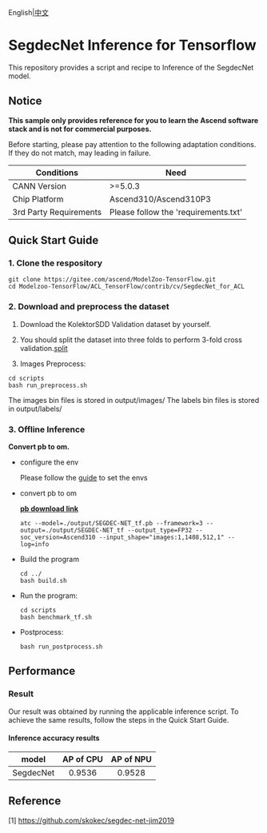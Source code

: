 English|[中文](README.md)

# SegdecNet Inference for Tensorflow 

This repository provides a script and recipe to Inference of the SegdecNet model.

## Notice
**This sample only provides reference for you to learn the Ascend software stack and is not for commercial purposes.**

Before starting, please pay attention to the following adaptation conditions. If they do not match, may leading in failure.

| Conditions | Need |
| --- | --- |
| CANN Version | >=5.0.3 |
| Chip Platform| Ascend310/Ascend310P3 |
| 3rd Party Requirements| Please follow the 'requirements.txt' |

## Quick Start Guide

### 1. Clone the respository

```shell
git clone https://gitee.com/ascend/ModelZoo-TensorFlow.git
cd Modelzoo-TensorFlow/ACL_TensorFlow/contrib/cv/SegdecNet_for_ACL
```

### 2. Download and preprocess the dataset

1. Download the KolektorSDD Validation dataset by yourself. 

2. You should split the dataset into three folds to perform 3-fold cross validation.[split](./scripts/db/README.md)

3. Images Preprocess:
```
cd scripts
bash run_preprocess.sh
```
The images bin files is stored in output/images/
The labels bin files is stored in output/labels/
 

### 3. Offline Inference

**Convert pb to om.**

- configure the env

  Please follow the [guide](https://gitee.com/ascend/ModelZoo-TensorFlow/wikis/02.%E7%A6%BB%E7%BA%BF%E6%8E%A8%E7%90%86%E6%A1%88%E4%BE%8B/Ascend%E5%B9%B3%E5%8F%B0%E6%8E%A8%E7%90%86%E7%8E%AF%E5%A2%83%E5%8F%98%E9%87%8F%E8%AE%BE%E7%BD%AE?sort_id=6458719) to set the envs

- convert pb to om

  [**pb download link**](https://obs-9be7.obs.cn-east-2.myhuaweicloud.com/003_Atc_Models/modelzoo/Research/cv/SEGDEC-NET_for_ACL.zip)

  ```
  atc --model=./output/SEGDEC-NET_tf.pb --framework=3 --output=./output/SEGDEC-NET_tf --output_type=FP32 --soc_version=Ascend310 --input_shape="images:1,1408,512,1" --log=info
  ```

- Build the program

  ```
  cd ../
  bash build.sh
  ```

- Run the program:

  ```
  cd scripts
  bash benchmark_tf.sh
  ```

- Postprocess:

  ```
  bash run_postprocess.sh
  ```

## Performance

### Result

Our result was obtained by running the applicable inference script. To achieve the same results, follow the steps in the Quick Start Guide.

#### Inference accuracy results

|       model       | AP of CPU | AP of NPU |
| :---------------: | :-------: | :-------: |
|     SegdecNet     |   0.9536  |   0.9528  |


## Reference
[1] https://github.com/skokec/segdec-net-jim2019

